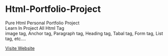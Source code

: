 # Html-Portfolio-Project
Pure Html Personal Portfolio Project <br>
Learn In Project All Html Tag <br>
image tag, Anchor tag, Paragraph tag, Heading tag, Tabal tag, Form tag, List tag, etc....

<a href="https://chauhan-ankit-07.github.io/Html-Portfolio-Project/">Visite Website</a>

